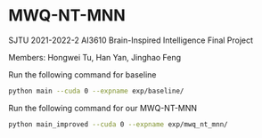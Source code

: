 # MWQ-NT-MNN
SJTU 2021-2022-2 AI3610 Brain-Inspired Intelligence Final Project

Members: Hongwei Tu, Han Yan, Jinghao Feng

Run the following command for  baseline

```bash
python main --cuda 0 --expname exp/baseline/
```

Run the following command for our MWQ-NT-MNN

```bash
python main_improved --cuda 0 --expname exp/mwq_nt_mnn/
```
